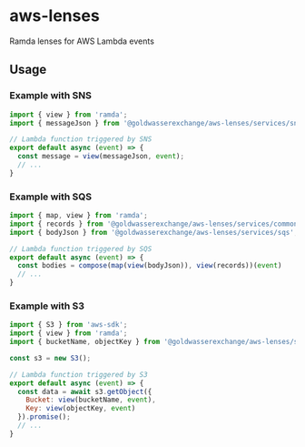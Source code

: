 # aws-lenses
Ramda lenses for AWS Lambda events

## Usage
### Example with SNS
```javascript
import { view } from 'ramda';
import { messageJson } from '@goldwasserexchange/aws-lenses/services/sns'

// Lambda function triggered by SNS
export default async (event) => {
  const message = view(messageJson, event);
  // ...
}
```

### Example with SQS
```javascript
import { map, view } from 'ramda';
import { records } from '@goldwasserexchange/aws-lenses/services/common';
import { bodyJson } from '@goldwasserexchange/aws-lenses/services/sqs';

// Lambda function triggered by SQS
export default async (event) => {
  const bodies = compose(map(view(bodyJson)), view(records))(event)
  // ...
}
```

### Example with S3
```javascript
import { S3 } from 'aws-sdk';
import { view } from 'ramda';
import { bucketName, objectKey } from '@goldwasserexchange/aws-lenses/services/s3';

const s3 = new S3();

// Lambda function triggered by S3
export default async (event) => {
  const data = await s3.getObject({
    Bucket: view(bucketName, event),
    Key: view(objectKey, event)
  }).promise();
  // ...
}
```
